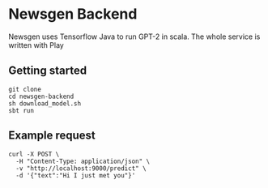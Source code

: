 # Newsgen Backend

Newsgen uses Tensorflow Java to run GPT-2 in scala. The whole service is written with Play


## Getting started

```
git clone
cd newsgen-backend
sh download_model.sh
sbt run
```



## Example request

```
curl -X POST \
  -H "Content-Type: application/json" \
  -v "http://localhost:9000/predict" \
  -d '{"text":"Hi I just met you"}'
```


